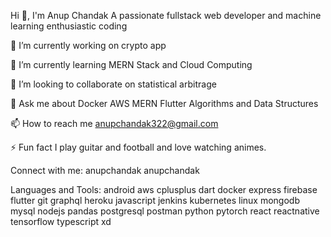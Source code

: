 Hi 👋, I'm Anup Chandak
A passionate fullstack web developer and machine learning enthusiastic
coding

🔭 I’m currently working on crypto app

🌱 I’m currently learning MERN Stack and Cloud Computing

👯 I’m looking to collaborate on statistical arbitrage

💬 Ask me about Docker AWS MERN Flutter Algorithms and Data Structures

📫 How to reach me anupchandak322@gmail.com

⚡ Fun fact I play guitar and football and love watching animes.

Connect with me:
anupchandak anupchandak

Languages and Tools:
android aws cplusplus dart docker express firebase flutter git graphql heroku javascript jenkins kubernetes linux mongodb mysql nodejs pandas postgresql postman python pytorch react reactnative tensorflow typescript xd
